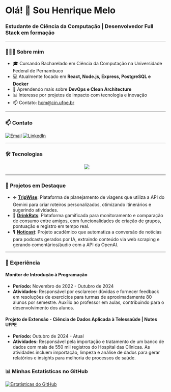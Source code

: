 # Olá! 👋 Sou Henrique Melo

### Estudante de Ciência da Computação | Desenvolvedor Full Stack em formação

---

### 👨🏻‍💻 Sobre mim

- 🎓 Cursando Bacharelado em Ciência da Computação na Universidade Federal de Pernambuco
- 💻 Atualmente focado em **React, Node.js, Express, PostgreSQL e Docker**
- 🌱 Aprendendo mais sobre **DevOps e Clean Architecture**
- 📊 Interesse por projetos de impacto com tecnologia e inovação
- 📫 Contato: hcm@cin.ufpe.br

---

### 📫 Contato

[![Email](https://img.shields.io/badge/Email-hcm@cin.ufpe.br-red?style=for-the-badge&logo=gmail&logoColor=white)](mailto:hcm@cin.ufpe.br)
[![LinkedIn](https://img.shields.io/badge/LinkedIn-Henrique%20Melo-0077B5?style=for-the-badge&logo=linkedin&logoColor=white)](https://www.linkedin.com/in/henrique-carvalho-de-melo/)

---

### 🛠️ Tecnologias

<div align="center">
  <img src="https://skillicons.dev/icons?i=react,nodejs,express,tailwind,angular,fastapi,postgres,mysql,mongodb,py,ts,js,html,css,git,github,docker" />
</div>

---

### 📌 Projetos em Destaque

- ✈️ **[TripWise](https://github.com/henriquecmelo1/TripWise)**: Plataforma de planejamento de viagens que utiliza a API do Gemini para criar roteiros personalizados, otimizando itinerários e sugerindo atividades.
- 🍻 **[DrinkRats](https://github.com/henriquecmelo1/DrinkRats)**: Plataforma gamificada para monitoramento e comparação de consumo entre amigos, com funcionalidades de criação de grupos, pontuação e registro em tempo real.
- 🎙️ **[Noticast](https://github.com/luizschmalz/NotiCast)**: Projeto acadêmico que automatiza a conversão de notícias para podcasts gerados por IA, extraindo conteúdo via web scraping e gerando comentários/áudio com a API da OpenAI.

---

### 💼 Experiência

#### Monitor de Introdução à Programação
- **Período:** Novembro de 2022 - Outubro de 2024
- **Atividades:** Responsável por esclarecer dúvidas e fornecer feedback em resoluções de exercícios para turmas de aproximadamente 80 alunos por semestre. Auxílio ao professor em aulas, contribuindo para o desenvolvimento dos alunos.

#### Projeto de Extensão - Ciência de Dados Aplicada à Telessaúde | Nutes UFPE
- **Período:** Outubro de 2024 - Atual
- **Atividades:** Responsável pela importação e tratamento de um banco de dados com mais de 550 mil registros do Hospital das Clínicas. As atividades incluem importação, limpeza e análise de dados para gerar relatórios e insights para melhoria de processos de saúde.


### 📊 Minhas Estatísticas no GitHub

[![Estatísticas do GitHub](https://github-readme-stats.vercel.app/api?username=henriquecmelo1&show_icons=true&theme=dark)](https://github.com/henriquecmelo1)
